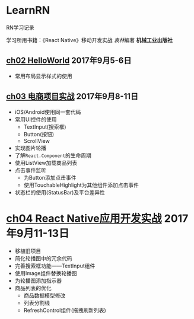 # LearnRN

RN学习记录  

学习所用书籍：《React Native》移动开发实战  *袁林*编著 **机械工业出版社**

## [ch02 HelloWorld](ch02/ch02.md)  **2017年9月5-6日**
- 常用布局显示样式的使用

## [ch03 电商项目实战](ch03/ch03.md)  **2017年9月8-11日**
- iOS/Android使用同一套代码
- 常用UI控件的使用
  - TextInput(搜索框)
  - Button(按钮)
  - ScrollView
- 实现图片轮播
- 了解`React.Component`的生命周期
- 使用ListView加载商品列表
- 点击事件监听
  - 为Button添加点击事件
  - 使用TouchableHighlight为其他组件添加点击事件
- 状态栏的使用(StatusBar)及平台差异性
# [ch04 React Native应用开发实战](ch04/ch04.md) **2017年9月11-13日**
- 移植旧项目
- 简化轮播图中的冗余代码
- 完善搜索框功能——TextInput组件
- 使用Image组件替换轮播图
- 为轮播图添加指示器
- 商品列表的优化
  - 商品数据模型修改
  - 列表分割线
  - RefreshControl组件(拖拽刷新列表)
